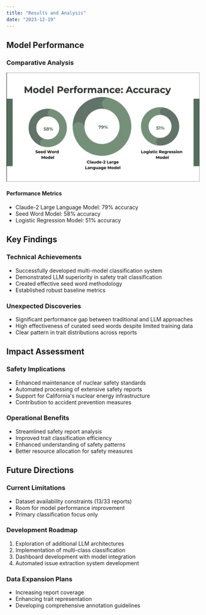 ```yaml
---
title: "Results and Analysis"
date: "2023-12-19"
---
```


## Model Performance

### Comparative Analysis
![Model Performance](../../assets/images/result.png)

#### Performance Metrics
- Claude-2 Large Language Model: 79% accuracy
- Seed Word Model: 58% accuracy
- Logistic Regression Model: 51% accuracy

## Key Findings

### Technical Achievements
- Successfully developed multi-model classification system
- Demonstrated LLM superiority in safety trait classification
- Created effective seed word methodology
- Established robust baseline metrics

### Unexpected Discoveries
- Significant performance gap between traditional and LLM approaches
- High effectiveness of curated seed words despite limited training data
- Clear pattern in trait distributions across reports

## Impact Assessment

### Safety Implications
- Enhanced maintenance of nuclear safety standards
- Automated processing of extensive safety reports
- Support for California's nuclear energy infrastructure
- Contribution to accident prevention measures

### Operational Benefits
- Streamlined safety report analysis
- Improved trait classification efficiency
- Enhanced understanding of safety patterns
- Better resource allocation for safety measures

## Future Directions

### Current Limitations
- Dataset availability constraints (13/33 reports)
- Room for model performance improvement
- Primary classification focus only

### Development Roadmap
1. Exploration of additional LLM architectures
2. Implementation of multi-class classification
3. Dashboard development with model integration
4. Automated issue extraction system development

### Data Expansion Plans
- Increasing report coverage
- Enhancing trait representation
- Developing comprehensive annotation guidelines
